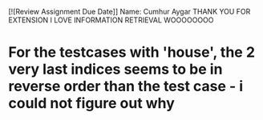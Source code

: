 [![Review Assignment Due Date]]
Name: Cumhur Aygar
THANK YOU FOR EXTENSION I LOVE INFORMATION RETRIEVAL WOOOOOOOO


# For the testcases with 'house', the 2 very last indices seems to be in reverse order than the test case - i could not figure out why
